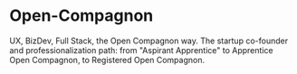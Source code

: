 # Open-Compagnon
UX, BizDev, Full Stack, the Open Compagnon way. The startup co-founder and professionalization path: from "Aspirant Apprentice" to Apprentice Open Compagnon, to Registered Open Compagnon.
